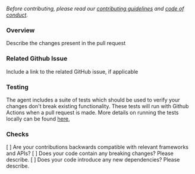 _Before contributing, please read our [contributing guidelines](https://github.com/newrelic/newrelic-java-agent/blob/main/CONTRIBUTING.md) and [code of conduct](https://github.com/newrelic/.github/blob/main/CODE_OF_CONDUCT.md)._

### Overview
Describe the changes present in the pull request

### Related Github Issue
Include a link to the related GitHub issue, if applicable

### Testing
The agent includes a suite of tests which should be used to
verify your changes don't break existing functionality. These tests will run with
Github Actions when a pull request is made. More details on running the tests locally can be found
[here](https://github.com/newrelic/newrelic-android-agent/blob/main/CONTRIBUTING.md),

### Checks

[ ] Are your contributions backwards compatible with relevant frameworks and APIs?
[ ] Does your code contain any breaking changes? Please describe. 
[ ] Does your code introduce any new dependencies? Please describe.

